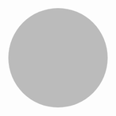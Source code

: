 <!DOCTYPE html>
<html>
<head>
<meta name="viewport" content="width=device-width, initial-scale=1">
<style>
.dot {
  height: 200px;
  width: 200px;
  background-color: #bbb;
  border-radius: 50%;
  display: inline-block;
}
</style>
</head>
<body>

<div style="text-align:center">
  <span class="dot"></span>
</div>

</body>
</html> 

